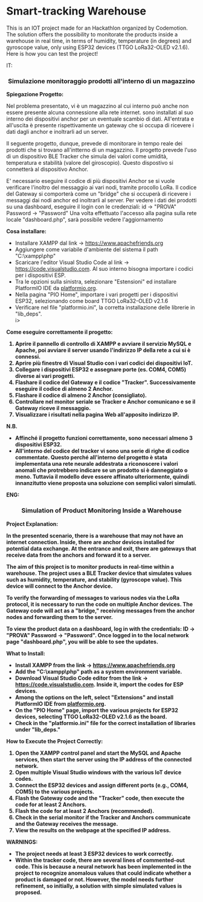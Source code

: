 # Smart-tracking Warehouse
This is an IOT project made for an Hackathlon organized by Codemotion.  The solution offers the possibility to monitorate the products inside a warehouse in real time, in terms of humidity,  temperature (in degrees) and gyroscope value, only using ESP32 devices (TTGO LoRa32-OLED v2.1.6). Here is how you can test the project! 


IT: 

<h3 align="center"> Simulazione monitoraggio prodotti all'interno di un magazzino</h3>

<p> <strong>Spiegazione Progetto:</strong></p>

<p>Nel problema presentato, vi è un magazzino al cui interno può anche non essere presente alcuna connessione alla rete internet. sono installati al suo interno dei dispositivi anchor per un eventuale scambio di dati. All'entrata e all'uscita è presente rispettivamente un gateway che si occupa di ricevere i dati dagli anchor e inoltrarli ad un server.</p>

<p>Il seguente progetto, dunque, prevede di monitorare in tempo reale dei prodotti che si trovano all'intterno di un magazzino. Il progetto prevede l'uso di un dispositivo BLE Tracker che simula dei valori come umidità, temperatura e stabilità (valore del giroscopio). Questo dispostivo si connetterà al dispositivo Anchor.</p>
<p>E' necessario eseguire il codice di più dispositivi Anchor se si vuole verificare l'inoltro del messaggio ai vari nodi, tramite procollo LoRa.
Il codice del Gateway si comporterà come un "bridge" che si occuperà di ricevere i messaggi dai nodi anchor ed inoltrarli al server.
Per vedere i dati dei prodotti su una dashboard, eseguire il login con le credenziali: id -> "PROVA" 
Password -> "Password"
Una volta effettuato l'accesso alla pagina sulla rete locale "dashboard.php", sarà possibile vedere l'aggiornamento</p>


<p><strong>Cosa installare:</strong></p>
<ul>
  <li>Installare XAMPP dal link -> <a href="https://www.apachefriends.org">https://www.apachefriends.org</a></li>
  <li>Aggiungere come variabile d'ambiente del sistema il path "C:\xampp\php"</li>
  <li>Scaricare l'editor Visual Studio Code al link -> <a href="https://code.visualstudio.com">https://code.visualstudio.com</a>. Al suo interno bisogna importare i codici per i dispositivi ESP.</li>
  <li>Tra le opzioni sulla sinistra, selezionare "Estensioni" ed installare PlatformIO IDE da <a href="https://platformio.org">platformio.org</a>.</li>
  <li>Nella pagina "PIO Home", importare i vari progetti per i dispositivi ESP32, selezionando come board TTGO LoRa32-OLED v2.1.6</li>
  <li>Verificare nel file "platformio.ini", la corretta installazione delle librerie in "lib_deps".</li>i>
</ul>

<p><strong>Come eseguire correttamente il progetto:<p><strong>
<ol>
  <li>Aprire il pannello di controllo di XAMPP e avviare il servizio MySQL e Apache, poi avviare il server usando l'indirizzo IP della rete a cui si è connessi.</li>
  <li>Aprire più finestre di Visual Studio con i vari codici dei dispositivi IoT.</li>
  <li>Collegare i dispositivi ESP32 e assegnare porte (es. COM4, COM5) diverse ai vari progetti.</li>
  <li>Flashare il codice del Gateway e il codice "Tracker". Successivamente eseguire il codice di almeno 2 Anchor.</li>
  <li>Flashare il codice di almeno 2 Anchor (consigliato).</li>
  <li>Controllare nel monitor seriale se Tracker e Anchor comunicano e se il Gateway riceve il messaggio.</li>
  <li>Visualizzare i risultati nella pagina Web all'apposito indirizzo IP.</li>
</ol>

<p><strong>N.B.</strong></p>
<ul>
<li>Affinché il progetto funzioni correttamente, sono necessari almeno 3 dispositivi ESP32.</li>
<li>All'interno del codice del tracker vi sono una serie di righe di codice commentate. Questo perché all'interno del progetto è stata implementata una rete neurale addestrata a riconoscere i valori anomali che protrebbero indicare se un prodotto si è danneggiato o meno. Tuttavia il modello deve essere affinato ulteriormente, quindi innanzitutto viene proposta una soluzione con semplici valori simulati.</li>
</ul>

ENG:

<h3 align="center">Simulation of Product Monitoring Inside a Warehouse</h3>

<p><strong>Project Explanation:</strong></p>

<p>In the presented scenario, there is a warehouse that may not have an internet connection. Inside, there are anchor devices installed for potential data exchange. At the entrance and exit, there are gateways that receive data from the anchors and forward it to a server.</p>

<p>The aim of this project is to monitor products in real-time within a warehouse. The project uses a BLE Tracker device that simulates values such as humidity, temperature, and stability (gyroscope value). This device will connect to the Anchor device.</p>

<p>To verify the forwarding of messages to various nodes via the LoRa protocol, it is necessary to run the code on multiple Anchor devices.
The Gateway code will act as a "bridge," receiving messages from the anchor nodes and forwarding them to the server.</p>

<p>To view the product data on a dashboard, log in with the credentials: ID -> "PROVA" Password -> "Password". Once logged in to the local network page "dashboard.php", you will be able to see the updates.</p>

<p><strong>What to Install:</strong></p>
<ul>
    <li>Install XAMPP from the link -> <a href="https://www.apachefriends.org">https://www.apachefriends.org</a></li>
    <li>Add the "C:\xampp\php" path as a system environment variable.</li>
    <li>Download Visual Studio Code editor from the link -> <a href="https://code.visualstudio.com">https://code.visualstudio.com</a>. Inside it, import the codes for ESP devices.</li>
    <li>Among the options on the left, select "Extensions" and install PlatformIO IDE from <a href="https://platformio.org">platformio.org</a>.</li>
    <li>On the "PIO Home" page, import the various projects for ESP32 devices, selecting TTGO LoRa32-OLED v2.1.6 as the board.</li>
    <li>Check in the "platformio.ini" file for the correct installation of libraries under "lib_deps."</li>
</ul>

<p><strong>How to Execute the Project Correctly:</strong></p>
<ol>
    <li>Open the XAMPP control panel and start the MySQL and Apache services, then start the server using the IP address of the connected network.</li>
    <li>Open multiple Visual Studio windows with the various IoT device codes.</li>
    <li>Connect the ESP32 devices and assign different ports (e.g., COM4, COM5) to the various projects.</li>
    <li>Flash the Gateway code and the "Tracker" code, then execute the code for at least 2 Anchors.</li>
    <li>Flash the code for at least 2 Anchors (recommended).</li>
    <li>Check in the serial monitor if the Tracker and Anchors communicate and the Gateway receives the message.</li>
    <li>View the results on the webpage at the specified IP address.</li>
</ol>

<p><strong>WARNINGS:</strong></p>
<ul>
    <li>The project needs at least 3 ESP32 devices to work correctly.</li>
    <li>Within the tracker code, there are several lines of commented-out code. This is because a neural network has been implemented in the project to recognize anomalous values that could indicate whether a product is damaged or not. However, the model needs further refinement, so initially, a solution with simple simulated values is proposed.</li>
</ul>
